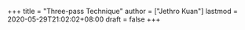 +++
title = "Three-pass Technique"
author = ["Jethro Kuan"]
lastmod = 2020-05-29T21:02:02+08:00
draft = false
+++
